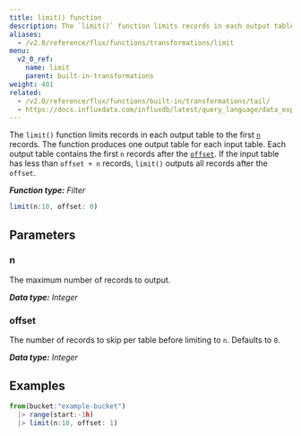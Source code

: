 ```yaml
---
title: limit() function
description: The `limit()` function limits records in each output table to the first `n` records.
aliases:
  - /v2.0/reference/flux/functions/transformations/limit
menu:
  v2_0_ref:
    name: limit
    parent: built-in-transformations
weight: 401
related:
  - /v2.0/reference/flux/functions/built-in/transformations/tail/
  - https://docs.influxdata.com/influxdb/latest/query_language/data_exploration/#the-limit-and-slimit-clauses, InfluxQL LIMIT
---
```


The `limit()` function limits records in each output table to the first [`n`](#n) records.
The function produces one output table for each input table.
Each output table contains the first `n` records after the [`offset`](#offset).
If the input table has less than `offset + n` records, `limit()` outputs all records after the `offset`.

_**Function type:** Filter_

```js
limit(n:10, offset: 0)
```

## Parameters

### n
The maximum number of records to output.

_**Data type:** Integer_

### offset
The number of records to skip per table before limiting to `n`.
Defaults to `0`.

_**Data type:** Integer_

## Examples
```js
from(bucket:"example-bucket")
  |> range(start:-1h)
  |> limit(n:10, offset: 1)
```
